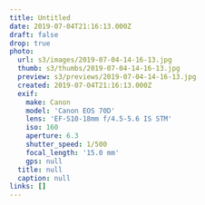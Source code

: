 ```yaml
---
title: Untitled
date: 2019-07-04T21:16:13.000Z
draft: false
drop: true
photo:
  url: s3/images/2019-07-04-14-16-13.jpg
  thumb: s3/thumbs/2019-07-04-14-16-13.jpg
  preview: s3/previews/2019-07-04-14-16-13.jpg
  created: 2019-07-04T21:16:13.000Z
  exif:
    make: Canon
    model: 'Canon EOS 70D'
    lens: 'EF-S10-18mm f/4.5-5.6 IS STM'
    iso: 160
    aperture: 6.3
    shutter_speed: 1/500
    focal_length: '15.0 mm'
    gps: null
  title: null
  caption: null
links: []
---
```

